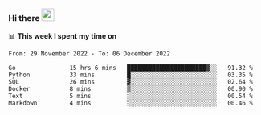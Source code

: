 ### Hi there <a href="https://www.gautamkrishnar.com/"><img src="https://media.giphy.com/media/hvRJCLFzcasrR4ia7z/giphy.gif" width="25px"></a>

📊 **This week I spent my time on**

<!--START_SECTION:waka-->

```text
From: 29 November 2022 - To: 06 December 2022

Go               15 hrs 6 mins   ██████████████████████▓░░   91.32 %
Python           33 mins         █░░░░░░░░░░░░░░░░░░░░░░░░   03.35 %
SQL              26 mins         ▓░░░░░░░░░░░░░░░░░░░░░░░░   02.64 %
Docker           8 mins          ▒░░░░░░░░░░░░░░░░░░░░░░░░   00.90 %
Text             5 mins          ░░░░░░░░░░░░░░░░░░░░░░░░░   00.54 %
Markdown         4 mins          ░░░░░░░░░░░░░░░░░░░░░░░░░   00.46 %
```

<!--END_SECTION:waka-->
